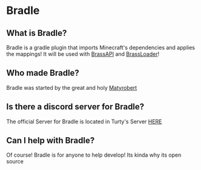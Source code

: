 # Bradle

## What is Bradle?
Bradle is a gradle plugin that imports Minecraft's dependencies and applies the mappings! It will be used with [BrassAPI](https://github.com/BrassMC/BrassAPI) and [BrassLoader](https://github.com/BrassMC/BrassLoader)!

## Who made Bradle?
Bradle was started by the great and holy [Matyrobert](https://github.com/Matyrobbrt)

## Is there a discord server for Bradle?
The official Server for Bradle is located in Turty's Server [HERE](https://discord.gg/jCTnnhxc7J)

## Can I help with Bradle?
Of course! Bradle is for anyone to help develop! Its kinda why its open source
